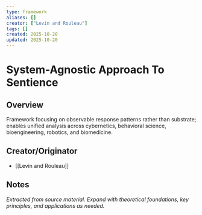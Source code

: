 ```yaml
---
type: framework
aliases: []
creator: ["Levin and Rouleau"]
tags: []
created: 2025-10-20
updated: 2025-10-20
---
```


# System-Agnostic Approach To Sentience

## Overview

Framework focusing on observable response patterns rather than substrate; enables unified analysis across cybernetics, behavioral science, bioengineering, robotics, and biomedicine.

## Creator/Originator

- [[Levin and Rouleau]]

## Notes

*Extracted from source material. Expand with theoretical foundations, key principles, and applications as needed.*
